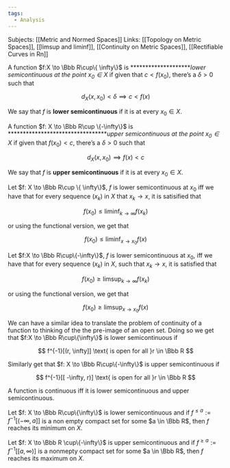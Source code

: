```yaml
---
tags:
  - Analysis
---
```

Subjects: [[Metric and Normed Spaces]]
Links: [[Topology on Metric Spaces]], [[limsup and liminf]], [[Continuity on Metric Spaces]], [[Rectifiable Curves in Rn]]

A function $f:X \to \Bbb R\cup\{ \infty\}$ is ********************_lower semicontinuous at the point $x_0 \in X$_ if given that ${c< f(x_0)}$, there’s a $\delta>0$ such that

$$ d_X(x, x_0) < \delta \implies c<f(x) $$

We say that $f$ is ********************lower semicontinuous******************** if it is at every $x_0 \in X$.

A function $f: X \to \Bbb R\cup \{-\infty\}$ is *********************************_upper semicontinuous at the point $x_0 \in X$_ if given that ${f(x_0) < c}$, there’s a $\delta>0$ such that

$$ d_X(x, x_0) \implies f(x)< c $$

We say that $f$ is ****************upper semicontinuous**************** if it is at every $x_0 \in X$.

Let $f: X \to \Bbb R\cup \{ \infty\}$, $f$ is lower semicontinuous at $x_0$ iff we have that for every sequence $(x_k)$ in $X$ that $x_k \to x$, it is satisified that

$$ f(x_0) \le \liminf _{k \to \infty} f(x_k) $$

or using the functional version, we get that

$$ f(x_0) \le \liminf_{x \to x_0}f(x) $$

Let $f:X \to \Bbb R\cup\{-\infty\}$, $f$ is lower semicontinuous at $x_0$, iff we have that for every sequence $(x_k)$ in $X$, such that $x_k \to x$, it is satisfied that

$$ f(x_0) \ge \limsup _{k \to \infty} f(x_k) $$

or using the functional version, we get that

$$ f(x_0) \ge \limsup_{x \to x_0}f(x) $$

We can have a similar idea to translate the problem of continuity of a function to thinking of the the pre-image of an open set. Doing so we get that $f:X \to \Bbb R\cup\{\infty\}$ is lower semicontinuous if

$$ f^{-1}[(r, \infty]] \text{ is open for all }r \in \Bbb R $$

Similarly get that $f: X \to \Bbb R\cup\{-\infty\}$ is upper semicontinuous if

$$ f^{-1}[[ -\infty, r)] \text{ is open for all }r \in \Bbb R $$

A function is continuous iff it is lower semicontinuous and upper semicontinuous.

Let $f: X \to \Bbb R\cup\{\infty\}$ is lower semicontinuous and if $f^{\le a}:= f^{-1}[( -\infty, a]]$ is a non empty compact set for some $a \in \Bbb R$, then $f$ reaches its minimum on $X$.

Let $f: X \to \Bbb R \cup\{-\infty\}$ is upper semicontinuous and if $f^{\ge a}:= f^{-1}[[a, \infty)]$ is a nonmepty compact set for some $a \in \Bbb R$, then $f$ reaches its maximum on $X$.